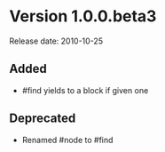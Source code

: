 Version 1.0.0.beta3
========

Release date: 2010-10-25

Added
-----

* #find yields to a block if given one

Deprecated
----------

* Renamed #node to #find
